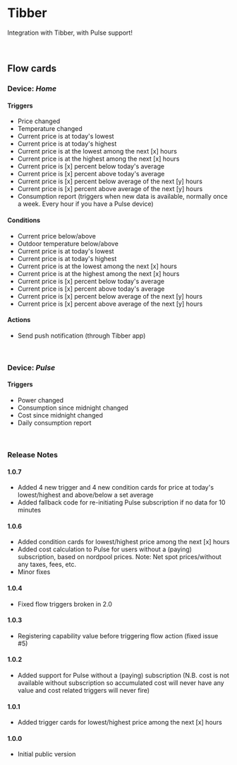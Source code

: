 # Tibber

Integration with Tibber, with Pulse support!

&nbsp;
## Flow cards

### Device: *__Home__*
#### Triggers
- Price changed
- Temperature changed
- Current price is at today's lowest
- Current price is at today's highest
- Current price is at the lowest among the next [x] hours
- Current price is at the highest among the next [x] hours
- Current price is [x] percent below today's average
- Current price is [x] percent above today's average
- Current price is [x] percent below average of the next [y] hours
- Current price is [x] percent above average of the next [y] hours
- Consumption report (triggers when new data is available, normally once a week. Every hour if you have a Pulse device)
&nbsp;
#### Conditions
- Current price below/above
- Outdoor temperature below/above
- Current price is at today's lowest
- Current price is at today's highest
- Current price is at the lowest among the next [x] hours
- Current price is at the highest among the next [x] hours
- Current price is [x] percent below today's average
- Current price is [x] percent above today's average
- Current price is [x] percent below average of the next [y] hours
- Current price is [x] percent above average of the next [y] hours
&nbsp;
#### Actions
- Send push notification (through Tibber app)

&nbsp;
### Device: *__Pulse__*
#### Triggers
- Power changed
- Consumption since midnight changed
- Cost since midnight changed
- Daily consumption report
  
&nbsp;
### Release Notes

#### 1.0.7
- Added 4 new trigger and 4 new condition cards for price at today's lowest/highest and above/below a set average
- Added fallback code for re-initiating Pulse subscription if no data for 10 minutes
&nbsp;
#### 1.0.6
- Added condition cards for lowest/highest price among the next [x] hours
- Added cost calculation to Pulse for users without a (paying) subscription, based on nordpool prices. Note: Net spot prices/without any taxes, fees, etc.
- Minor fixes
&nbsp;
#### 1.0.4
- Fixed flow triggers broken in 2.0 
&nbsp;
#### 1.0.3
- Registering capability value before triggering flow action (fixed issue #5) 
&nbsp;
#### 1.0.2
- Added support for Pulse without a (paying) subscription (N.B. cost is not available without subscription so accumulated cost will never have any value and cost related triggers will never fire)
&nbsp;
#### 1.0.1
- Added trigger cards for lowest/highest price among the next [x] hours
&nbsp;
#### 1.0.0
- Initial public version